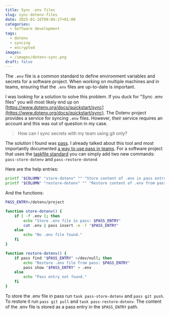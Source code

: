 ```yaml
---
title: Sync .env files
slug: sync-dotenv-files
date: 2025-01-16T09:04:17+01:00
categories:
  - Software development
tags:
  - dotenv
  - syncing
  - encrypted
images:
  - /images/dotenv-sync.png
draft: false
---
```

The `.env` file is a common standard to define environment variables and secrets for a software project. When working on multiple machines and in teams, ensuring that the `.env` files are up-to-date is important.

I was looking for a solution to solve this problem. If you duck for "Sync .env files" you will most likely end up on [https://www.dotenv.org/docs/quickstart/sync](https://www.dotenv.org/docs/quickstart/sync). The Dotenv project provides a service for syncing `.env` files. However, their service requires an account and this was out of question in my case.

> How can I sync secrets with my team using git only?

<!--more-->

The solution I found was [pass](https://www.passwordstore.org/). I already talked about this tool and most importantly documented [a way to use pass in teams](https://janikvonrotz.ch/2018/04/03/using-pass-in-teams/). For a software project that uses the [taskfile standard](https://taskfile.build/) you can simply add two new commands: `pass-store-dotenv` and `pass-restore-dotend`

Here are the help entries:

```bash
printf "$COLUMN" "store-dotenv" "" "Store content of .env in pass entry."
printf "$COLUMN" "restore-dotenv" "" "Restore content of .env from pass entry."
```

And the functions:

```bash
PASS_ENTRY=/dotenv/project

function store-dotenv() {
    if [ -f .env ]; then
        echo "Store .env file in pass: $PASS_ENTRY"
        cat .env | pass insert -m -f "$PASS_ENTRY"
    else
        echo "No .env file found."
    fi
}

function restore-dotenv() {
    if pass find "$PASS_ENTRY" >/dev/null; then
        echo "Restore .env file from pass: $PASS_ENTRY"
        pass show "$PASS_ENTRY" > .env
    else
        echo "Pass entry not found."
    fi
}
```

To store the .env file in pass run `task pass-store-dotenv` and `pass git push`. To restore it run `pass git pull` and `task pass-restore-dotenv`. The content of the .env file is stored as a pass entry in the `$PASS_ENTRY` path.